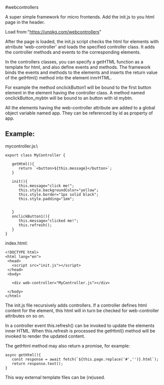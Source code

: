 #webcontrollers

A super simple framework for micro frontends.
Add the init.js to you html page in the header.

Load from:"https://unpkg.com/webcontrollers"

After the page is loaded, the init.js script checks the html for elements 
with atrribute 'web-controller' and loads the specified controller class. 
It adds the controller methods and events to the corresponding elements.

In the controllers classes, you can specify a getHTML function 
as a template for html, and also define events and methods.
The framework binds the events and methods to the elements and inserts
the return value of the getHtml() method into the element innrHTML.

For example the method onclickButton1 will be bound to the
first button element in the element having the controller class.
A method named onclickButton_mybtn will be bound to an button with 
id mybtn.

All the elements having the web-controller attribute are added to a global 
object variable named app. They can be referenced by id as property of app.


Example:
--------------------------------
mycontroller.js:\

    export class MyController {
    
       getHtml(){
          return `<button>${this.message}</button>`;
       }
       
       init(){
          this.message="click me!";
          this.style.backgroundColor="yellow";
          this.style.border="1px solid black";
          this.style.padding="1em";
          
          
       }
       onclickButton1(){
          this.message="clicked me!";
          this.refresh();
       }
    }

index.html:

    <!DOCTYPE html>
    <html lang="en">
     <head>
       <script src="init.js"></script>
     </head>
     <body>
       
       <div web-controller="MyController.js"></div>
       
     </body>
    </html>
    
The init.js file recursively adds controllers. If a controller defines
html content for the element, this html will in turn be checked 
for web-controller attributes on so on. 

In a controller event this.refresh() can be invoked to update the elements
inner HTML. When this.refresh is processed the getHtml() method will 
be invoked to render the updated content. 

The getHtml method may also return a promise, for example:  


    async getHtml(){
       const response = await fetch(`${this.page.replace('#','')}.html`);
       return response.text();
    }

This way external template files can be (re)used.